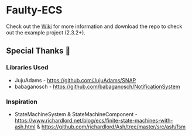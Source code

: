 # Faulty-ECS

Check out the [Wiki](https://github.com/FaultyFunctions/Faulty-ECS/wiki) for more information and download the repo to check out the example project (2.3.2+).

## Special Thanks 🙌
### Libraries Used
* JujuAdams - https://github.com/JujuAdams/SNAP
* babaganosch - https://github.com/babaganosch/NotificationSystem

### Inspiration
* StateMachineSystem & StateMachineComponent - https://www.richardlord.net/blog/ecs/finite-state-machines-with-ash.html & https://github.com/richardlord/Ash/tree/master/src/ash/fsm
